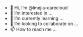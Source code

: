 - 👋 Hi, I’m @lmejia-carecloud
- 👀 I’m interested in ...
- 🌱 I’m currently learning ...
- 💞️ I’m looking to collaborate on ...
- 📫 How to reach me ...

<!---
lmejia-carecloud/lmejia-carecloud is a ✨ special ✨ repository because its `README.md` (this file) appears on your GitHub profile.
You can click the Preview link to take a look at your changes.
--->
